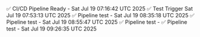 ✅ CI/CD Pipeline Ready - Sat Jul 19 07:16:42 UTC 2025
✅ Test Trigger Sat Jul 19 07:53:13 UTC 2025
✅ Pipeline test - Sat Jul 19 08:35:18 UTC 2025
✅ Pipeline test - Sat Jul 19 08:55:47 UTC 2025
✅ Pipeline test - 
✅ Pipeline test - Sat Jul 19 09:26:35 UTC 2025
